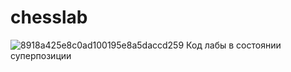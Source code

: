 # chesslab
![8918a425e8c0ad100195e8a5daccd259](https://github.com/StroganovM/chesslab/assets/113550385/17ae8e07-9e20-47d4-a178-8ac629dea979)
Код лабы в состоянии суперпозиции 

